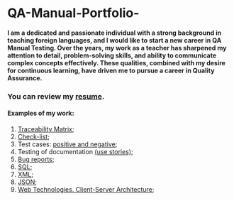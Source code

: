 # QA-Manual-Portfolio-
**I am a dedicated and passionate individual with a
strong background in teaching foreign languages,
and I would like to start a new career in QA
Manual Testing. Over the years, my work as a
teacher has sharpened my attention to detail,
problem-solving skills, and ability to communicate
complex concepts effectively. These qualities,
combined with my desire for continuous learning,
have driven me to pursue a career in Quality
Assurance.**

### You can review my [resume](https://drive.google.com/file/d/1w6vpuryQsVCym-tI20jVxCKWWuRMfPpk/view?usp=sharing).
#### Examples of my work:
1. [Traceability Matrix](https://docs.google.com/spreadsheets/d/1mhVgOouJt9qh7eElR0ghL9oaDIrDVRWZruTKHrsDTb8/edit?usp=sharing); 
2. [Check-list](https://docs.google.com/spreadsheets/d/1w5p6NrKYOvV1CbAjXNORbKKgwFp8PLXXRo7bxImb3Cc/edit?usp=sharing);
3. Test cases: [positive and negative](https://docs.google.com/spreadsheets/d/1xOTKcBsXQYUz0vJHYa89TYrqnzu4Z-Skulm0vxuRE-I/edit?usp=sharing);
4. Testing of documentation [(use stories)](https://docs.google.com/spreadsheets/d/1Q2Mg6AwcAUR-iLikbvJAtNK9eJhPgPgNEPvl5pc-o9E/edit?usp=sharing);
5. [Bug reports](https://docs.google.com/spreadsheets/d/1l5-fyls64wjV99YNkY_qBFk9oOXLNk64WSd0KBc5qEs/edit?usp=sharing);
6. [SQL](https://docs.google.com/spreadsheets/d/1XuifvsZuf2v8AhrUDI6YaHGegIsxbdsM6gbC-HbWj-c/edit?usp=sharing);
7. [XML](https://drive.google.com/file/d/1qPmiwGhBF-EjT934z3nC8Ov-H56HhmBD/view?usp=sharing);
8. [JSON](https://drive.google.com/file/d/1iMR4P6NN4cehT90frfTUON1DbsBtjwDD/view?usp=sharing);
9. [Web Technologies. Client-Server Architecture](https://docs.google.com/spreadsheets/d/1vgR7NzZqZ7tE6WMbH94QUQE7vhuoNC6aj3CJ7W_SSfw/edit?usp=sharing);
